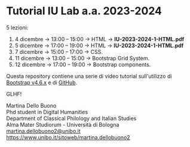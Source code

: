 # Tutorial IU Lab a.a. 2023-2024

5 lezioni:

1. 4 dicembre → 13:00 – 15:00 → HTML → <b>IU-2023-2024-1-HTML.pdf</b>
2. 5 dicembre → 17:00 – 19:00 → HTML → <b>IU-2023-2024-1-HTML.pdf</b>
3. 7 dicembre → 15:00 – 17:00 → CSS.
4. 11 dicembre → 13:00 – 15:00 → Bootstrap Grid System.
5. 12 dicembre → 17:00 – 19:00 → Bootstrap components. 

Questa repository contiene una serie di video tutorial sull'utilizzo di <a href="https://getbootstrap.com/docs/4.6/getting-started/introduction/" target="_blank" alt="Bootstrap v4.6.x">Bootstrap v4.6.x</a> e di <a href="https://github.com/" target="_blank" alt="GitHub">GitHub</a>.

GLHF!

Martina Dello Buono
<br>
Phd student in Digital Humanities
<br>
Department of Classical Philology and Italian Studies
<br>
Alma Mater Studiorum - Università di Bologna
<br>
martina.dellobuono2@unibo.it
<br>
https://www.unibo.it/sitoweb/martina.dellobuono2
